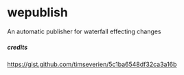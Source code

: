 # wepublish
An automatic publisher for waterfall effecting changes 


##### credits
https://gist.github.com/timseverien/5c1ba6548df32ca3a16b